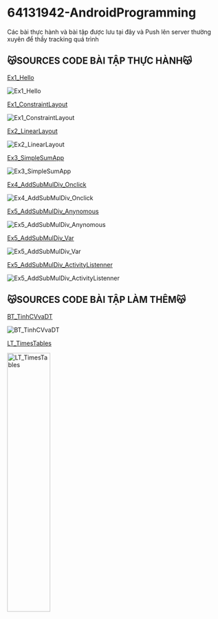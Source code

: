 # 64131942-AndroidProgramming
Các bài thực hành và bài tập được lưu tại đây và Push lên server thường xuyên để thầy tracking quá trình


## 😽SOURCES CODE BÀI TẬP THỰC HÀNH😽

[Ex1_Hello](./HelloAndroid/app/src/main/)

![Ex1_Hello](./Images/Ex1_Hello.png)


[Ex1_ConstraintLayout](./Ex1_ConstraintLayout/app/src/main/)

![Ex1_ConstraintLayout](./Images/Ex1_ConstraintLayout.png)


[Ex2_LinearLayout](./Ex2_LinearLayout/app/src/main/)

![Ex2_LinearLayout](./Images/Ex2_LinearLayout.png)


[Ex3_SimpleSumApp](./Ex3_SimpleSumApp/app/src/main/)

![Ex3_SimpleSumApp](./Images/Ex3_SimpleSumApp.png)


[Ex4_AddSubMulDiv_Onclick](./Ex4_AddSubMulDiv_Onclick/app/src/main/)

![Ex4_AddSubMulDiv_Onclick](./Images/Ex4_AddSubMulDiv_Onclick.png)


[Ex5_AddSubMulDiv_Anynomous](./Ex5_AddSubMulDiv_Anynomous/app/src/main/)

![Ex5_AddSubMulDiv_Anynomous](./Images/Ex5_AddSubMulDiv_Anynomous.png)


[Ex5_AddSubMulDiv_Var](./Ex5_AddSubMulDiv_Var/app/src/main/)

![Ex5_AddSubMulDiv_Var](./Images/Ex5_AddSubMulDiv_Var.png)


[Ex5_AddSubMulDiv_ActivityListenner](./Ex5_AddSubMulDiv_ActivityListenner/app/src/main/)

![Ex5_AddSubMulDiv_ActivityListenner](./Images/Ex5_AddSubMulDiv_ActivityListenner.png)



## 😽SOURCES CODE BÀI TẬP LÀM THÊM😽


[BT_TinhCVvaDT](./BT_TinhChuVi/app/src/main/)

![BT_TinhCVvaDT](./Images/BT_ChuVi.png)


[LT_TimesTables](./LT_TimesTables/app/src/main/)

<img src="./Images/LT_TimesTables.png" alt="LT_TimesTables" width="100" height="600">
